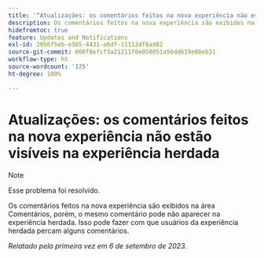 ```yaml
---
title: '“Atualizações: os comentários feitos na nova experiência não estão visíveis na experiência herdada”'
description: Os comentários feitos na nova experiência são exibidos na área Comentários, porém, o mesmo comentário pode não aparecer na experiência herdada. Isso pode fazer com que usuários da experiência herdada percam alguns comentários.
hidefromtoc: true
feature: Updates and Notifications
exl-id: 2056f5eb-e365-4431-a6df-11112df6ad82
source-git-commit: 008f8efcf3a21211f0e058051a56dd619e88eb31
workflow-type: ht
source-wordcount: '125'
ht-degree: 100%

---
```


# Atualizações: os comentários feitos na nova experiência não estão visíveis na experiência herdada

>[!NOTE]
>
>Esse problema foi resolvido.

Os comentários feitos na nova experiência são exibidos na área Comentários, porém, o mesmo comentário pode não aparecer na experiência herdada. Isso pode fazer com que usuários da experiência herdada percam alguns comentários.

_Relatado pela primeira vez em 6 de setembro de 2023._
